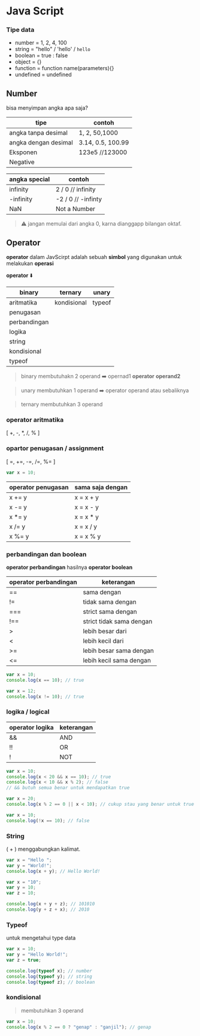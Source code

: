 # Java Script

### Tipe data

- number = 1, 2, 4, 100
- string = "hello" / 'hello' / `hello`
- boolean = true : false
- object = {}
- function = function name(parameters){}
- undefined = undefined

## Number

bisa menyimpan angka apa saja?

| tipe                 | contoh            |
| -------------------- | ----------------- |
| angka tanpa desimal  | 1, 2, 50,1000     |
| angka dengan desimal | 3.14, 0.5, 100.99 |
| Eksponen             | 123e5 //123000    |
| Negative             |                   |

| angka special | contoh             |
| ------------- | ------------------ |
| infinity      | 2 / 0 // infinity  |
| -infinity     | -2 / 0 // -infinty |
| NaN           | Not a Number       |

> ⚠️ jangan memulai dari angka 0, karna dianggapp bilangan oktaf.

## Operator

**operator** dalam JavScirpt adalah sebuah **simbol** yang digunakan untuk melakukan **operasi**

**operator** ⬇️

| binary       | ternary     | unary  |
| ------------ | ----------- | ------ |
| aritmatika   | kondisional | typeof |
| penugasan    |             |        |
| perbandingan |             |        |
| logika       |             |        |
| string       |             |        |
| kondisional  |             |        |
| typeof       |             |        |

> binary membutuhakn 2 operand ➡️ opernad1 **operator** **operand2**

> unary membutuhkan 1 operand ➡️ operator operand atau sebaliknya

> ternary membutuhkan 3 operand

### operator aritmatika

[ +, -, \*, /, % ]

### opartor penugasan / assignment

[ =, +=, -=, /=, %= ]

```js
var x = 10;
```

| operator penugasan | sama saja dengan |
| ------------------ | ---------------- |
| x += y             | x = x + y        |
| x -= y             | x = x - y        |
| x \*= y            | x = x \* y       |
| x /= y             | x = x / y        |
| x %= y             | x = x % y        |

### perbandingan dan boolean

**operator perbandingan** hasilnya **operator boolean**

| operator perbandingan | keterangan               |
| --------------------- | ------------------------ |
| ==                    | sama dengan              |
| !=                    | tidak sama dengan        |
| ===                   | strict sama dengan       |
| !==                   | strict tidak sama dengan |
| >                     | lebih besar dari         |
| <                     | lebih kecil dari         |
| >=                    | lebih besar sama dengan  |
| <=                    | lebih kecil sama dengan  |

```js
var x = 10;
console.log(x == 10); // true

var x = 12;
console.log(x != 10); // true
```

### logika / logical

| operator logika | keterangan |
| --------------- | ---------- |
| &&              | AND        |
| !!              | OR         |
| !               | NOT        |

```js
var x = 10;
console.log(x < 20 && x == 10); // true
console.log(x < 10 && x % 2); // false
// && butuh semua benar untuk mendapatkan true

var x = 20;
console.log(x % 2 == 0 || x < 10); // cukup stau yang benar untuk true

var x = 10;
console.log(!x == 10); // false
```

### String

( + ) menggabungkan kalimat.

```js
var x = "Hello ";
var y = "World!";
console.log(x + y); // Hello World!

var x = "10";
var y = 10;
var z = 10;

console.log(x + y + z); // 101010
console.log(y + z + x); // 2010
```

### Typeof

untuk mengetahui type data

```js
var x = 10;
var y = "Hello World!";
var z = true;

console.log(typeof x); // number
console.log(typeof y); // string
console.log(typeof z); // boolean
```

### kondisional

> membutuhkan 3 operand

```js
var x = 10;
console.log(x % 2 == 0 ? "genap" : "ganjil"); // genap
```
